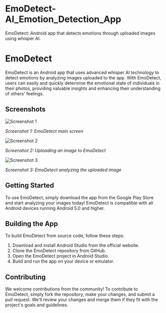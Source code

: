 # EmoDetect-AI_Emotion_Detection_App
EmoDetect: Android app that detects emotions through uploaded images using whisper AI.
# EmoDetect

EmoDetect is an Android app that uses advanced whisper AI technology to detect emotions by analyzing images uploaded to the app. With EmoDetect, users can easily and quickly determine the emotional state of individuals in their photos, providing valuable insights and enhancing their understanding of others' feelings.

## Screenshots

![Screenshot 1](https://github.com/YuvrajxChopra/EmoDetect---Emotion_Detect_App/blob/master/1.png)

*Screenshot 1: EmoDetect main screen*


![Screenshot 2](https://github.com/YuvrajxChopra/EmoDetect---Emotion_Detect_App/blob/master/2.png)

*Screenshot 2: Uploading an image to EmoDetect*


![Screenshot 3](https://github.com/YuvrajxChopra/EmoDetect---Emotion_Detect_App/blob/master/3.png)

*Screenshot 3: EmoDetect analyzing the uploaded image*

## Getting Started

To use EmoDetect, simply download the app from the Google Play Store and start analyzing your images today! EmoDetect is compatible with all Android devices running Android 5.0 and higher.

## Building the App

To build EmoDetect from source code, follow these steps:

1. Download and install Android Studio from the official website.
2. Clone the EmoDetect repository from GitHub.
3. Open the EmoDetect project in Android Studio.
4. Build and run the app on your device or emulator.

## Contributing

We welcome contributions from the community! To contribute to EmoDetect, simply fork the repository, make your changes, and submit a pull request. We'll review your changes and merge them if they fit with the project's goals and guidelines.
